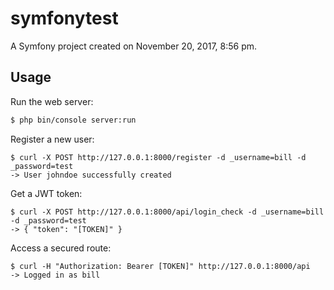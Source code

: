 symfonytest
===========

A Symfony project created on November 20, 2017, 8:56 pm.


Usage
------

Run the web server:
```sh
$ php bin/console server:run
```

Register a new user:
```
$ curl -X POST http://127.0.0.1:8000/register -d _username=bill -d _password=test
-> User johndoe successfully created
```

Get a JWT token:
```
$ curl -X POST http://127.0.0.1:8000/api/login_check -d _username=bill -d _password=test
-> { "token": "[TOKEN]" }  
```

Access a secured route:
```
$ curl -H "Authorization: Bearer [TOKEN]" http://127.0.0.1:8000/api
-> Logged in as bill
```



